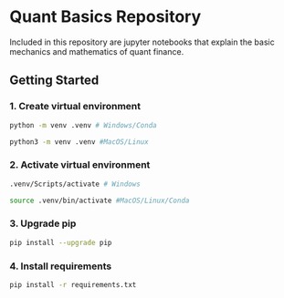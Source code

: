 # Quant Basics Repository
Included in this repository are jupyter notebooks that explain the basic mechanics and mathematics of quant finance.

## Getting Started

### 1. Create virtual environment
```bash
python -m venv .venv # Windows/Conda

python3 -m venv .venv #MacOS/Linux
```

### 2. Activate virtual environment
```bash
.venv/Scripts/activate # Windows

source .venv/bin/activate #MacOS/Linux/Conda
```

### 3. Upgrade pip
```bash
pip install --upgrade pip
```

### 4. Install requirements
```bash
pip install -r requirements.txt
```
